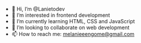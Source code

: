 - 👋 Hi, I’m @Lanietodev
- 👀 I’m interested in frontend development
- 🌱 I’m currently learning HTML, CSS and JavaScript
- 💞️ I’m looking to collaborate on web development
- 📫 How to reach me: melanieeengome@gmail.com

<!---
Lanietodev/Lanietodev is a ✨ special ✨ repository because its `README.md` (this file) appears on your GitHub profile.
You can click the Preview link to take a look at your changes.
--->
